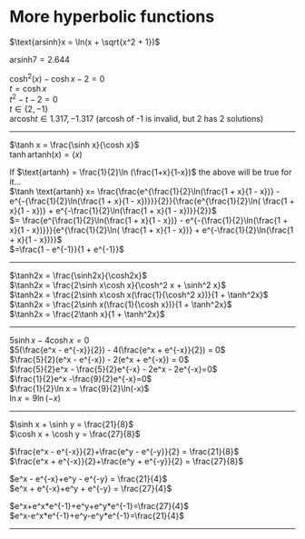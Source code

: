 # More hyperbolic functions

$\text{arsinh}x = \ln(x + \sqrt{x^2 + 1})$

$\text{arsinh}7 = 2.644$

$\cosh^2(x) - \cosh x -2 = 0$  
$t = \cosh x$  
$t^2 - t - 2 = 0$  
$t \in \{2, -1\}$  
$\text{arcosh} t \in{1.317, -1.317}$ (arcosh of -1 is invalid, but 2 has 2
solutions)

---

$\tanh x = \frac{\sinh x}{\cosh x}$  
$\tanh \text{artanh} (x) = (x)$

If $\text{artanh} = \frac{1}{2}\ln (\frac{1+x}{1-x})$ the above will be true for
it...  
$\tanh \text{artanh} x= \frac{\frac{e^{\frac{1}{2}\ln(\frac{1 + x}{1 - x})} -
e^{-{\frac{1}{2}\ln(\frac{1 + x}{1 - x})}}}{2}}{\frac{e^{\frac{1}{2}\ln(
\frac{1 + x}{1 - x})} + e^{-\frac{1}{2}\ln(\frac{1 + x}{1 - x})}}{2}}$  
$= \frac{e^{\frac{1}{2}\ln(\frac{1 + x}{1 - x})} -
e^{-{\frac{1}{2}\ln(\frac{1 + x}{1 - x})}}}{e^{\frac{1}{2}\ln(
\frac{1 + x}{1 - x})} + e^{-\frac{1}{2}\ln(\frac{1 + x}{1 - x})}}$  
$=\frac{1 - e^{-1}}{1 + e^{-1}}$

---

$\tanh2x = \frac{\sinh2x}{\cosh2x}$  
$\tanh2x = \frac{2\sinh x\cosh x}{\cosh^2 x + \sinh^2 x}$  
$\tanh2x = \frac{2\sinh x\cosh x(\frac{1}{\cosh^2 x})}{1 + \tanh^2x}$  
$\tanh2x = \frac{2\sinh x(\frac{1}{\cosh x})}{1 + \tanh^2x}$  
$\tanh2x = \frac{2\tanh x}{1 + \tanh^2x}$

---

$5\sinh x - 4\cosh x = 0$  
$5(\frac{e^x - e^{-x}}{2}) - 4(\frac{e^x + e^{-x}}{2}) = 0$  
$\frac{5}{2}(e^x - e^{-x}) - 2(e^x + e^{-x}) = 0$  
$\frac{5}{2}e^x - \frac{5}{2}e^{-x} - 2e^x - 2e^{-x}=0$  
$\frac{1}{2}e^x -\frac{9}{2}e^{-x}=0$  
$\frac{1}{2}\ln x = \frac{9}{2}\ln(-x)$  
$\ln x = 9\ln(-x)$

---

$\sinh x + \sinh y = \frac{21}{8}$  
$\cosh x + \cosh y = \frac{27}{8}$

$\frac{e^x - e^{-x}}{2}+\frac{e^y - e^{-y}}{2} = \frac{21}{8}$  
$\frac{e^x + e^{-x}}{2}+\frac{e^y + e^{-y}}{2} = \frac{27}{8}$

$e^x - e^{-x}+e^y - e^{-y} = \frac{21}{4}$  
$e^x + e^{-x}+e^y + e^{-y} = \frac{27}{4}$

$e^x+e^x*e^{-1}+e^y+e^y*e^{-1}=\frac{27}{4}$  
$e^x-e^x*e^{-1}+e^y-e^y*e^{-1}=\frac{21}{4}$

---


